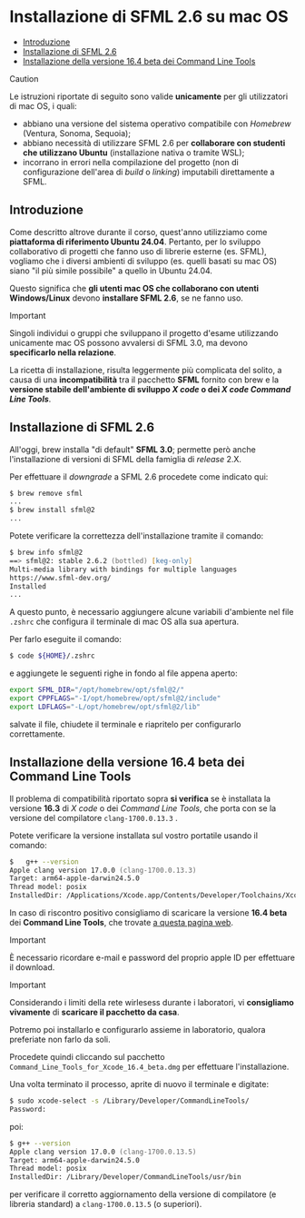 <!-- markdownlint-disable-file MD014 MD028 -->

<!-- omit in toc -->
# Installazione di SFML 2.6 su mac OS

- [Introduzione](#introduzione)
- [Installazione di SFML 2.6](#installazione-di-sfml-26)
- [Installazione della versione 16.4 beta dei Command Line Tools](#installazione-della-versione-164-beta-dei-command-line-tools)

> [!CAUTION]
> Le istruzioni riportate di seguito sono valide **unicamente** per gli
> utilizzatori di mac OS, i quali:
>
> - abbiano una versione del sistema operativo compatibile con _Homebrew_
>   (Ventura, Sonoma, Sequoia);
> - abbiano necessità di utilizzare SFML 2.6 per **collaborare con studenti che
>   utilizzano Ubuntu** (installazione nativa o tramite WSL);
> - incorrano in errori nella compilazione del progetto (non di configurazione
>   dell'area di _build_ o _linking_) imputabili direttamente a SFML.

## Introduzione

Come descritto altrove durante il corso, quest'anno utilizziamo come
**piattaforma di riferimento Ubuntu 24.04**. Pertanto, per lo sviluppo
collaborativo di progetti che fanno uso di librerie esterne (es. SFML), vogliamo
che i diversi ambienti di sviluppo (es. quelli basati su mac OS) siano "il più
simile possibile" a quello in Ubuntu 24.04.

Questo significa che **gli utenti mac OS che collaborano con utenti
Windows/Linux** devono **installare SFML 2.6**, se ne fanno uso.

> [!IMPORTANT]
> Singoli individui o gruppi che sviluppano il progetto d'esame utilizzando
> unicamente mac OS possono avvalersi di SFML 3.0, ma devono **specificarlo
> nella relazione**.

La ricetta di installazione, risulta leggermente più complicata del solito, a
causa di una **incompatibilità** tra il pacchetto **SFML** fornito con brew e la
**versione stabile dell'ambiente di sviluppo _X code_ o dei _X code Command Line
Tools_**.

## Installazione di SFML 2.6

All'oggi, brew installa "di default" **SFML 3.0**; permette però anche
l'installazione di versioni di SFML della famiglia di _release_ 2.X.

Per effettuare il _downgrade_ a SFML 2.6 procedete come indicato qui:

```zsh
$ brew remove sfml
...
$ brew install sfml@2
...
```

Potete verificare la correttezza dell'installazione tramite il comando:

```zsh
$ brew info sfml@2
==> sfml@2: stable 2.6.2 (bottled) [keg-only]
Multi-media library with bindings for multiple languages
https://www.sfml-dev.org/
Installed
...
```

A questo punto, è necessario aggiungere alcune variabili d'ambiente nel file
`.zshrc` che configura il terminale di mac OS alla sua apertura.

Per farlo eseguite il comando:

```zsh
$ code ${HOME}/.zshrc
```

e aggiungete le seguenti righe in fondo al file appena aperto:

```zsh
export SFML_DIR="/opt/homebrew/opt/sfml@2/"
export CPPFLAGS="-I/opt/homebrew/opt/sfml@2/include"
export LDFLAGS="-L/opt/homebrew/opt/sfml@2/lib"
```

salvate il file, chiudete il terminale e riapritelo per configurarlo
correttamente.

## Installazione della versione 16.4 beta dei Command Line Tools

Il problema di compatibilità riportato sopra **si verifica** se è installata la
versione **16.3** di _X code_ o dei _Command Line Tools_, che porta con se la
versione del compilatore `clang-1700.0.13.3` .

Potete verificare la versione installata sul vostro portatile usando il comando:

```zsh
$   g++ --version       
Apple clang version 17.0.0 (clang-1700.0.13.3)
Target: arm64-apple-darwin24.5.0
Thread model: posix
InstalledDir: /Applications/Xcode.app/Contents/Developer/Toolchains/XcodeDefault.xctoolchain/usr/bin
```

In caso di riscontro positivo consigliamo di scaricare la versione **16.4 beta**
dei **Command Line Tools**, che trovate
[a questa pagina web](https://developer.apple.com/download/all/?q=xcode).

> [!IMPORTANT]
> È necessario ricordare e-mail e password del proprio apple ID per effettuare
> il download.

> [!IMPORTANT]
> Considerando i limiti della rete wirlesess durante i laboratori, vi
> **consigliamo vivamente** di **scaricare il pacchetto da casa**.
>
> Potremo poi installarlo e configurarlo assieme in laboratorio, qualora
> preferiate non farlo da soli.

Procedete quindi cliccando sul pacchetto
`Command_Line_Tools_for_Xcode_16.4_beta.dmg` per effettuare l'installazione.

Una volta terminato il processo, aprite di nuovo il terminale e digitate:

```zsh
$ sudo xcode-select -s /Library/Developer/CommandLineTools/
Password:
```

poi:

```zsh
$ g++ --version                                            
Apple clang version 17.0.0 (clang-1700.0.13.5)
Target: arm64-apple-darwin24.5.0
Thread model: posix
InstalledDir: /Library/Developer/CommandLineTools/usr/bin
```

per verificare il corretto aggiornamento della versione di compilatore (e
libreria standard) a `clang-1700.0.13.5` (o superiori).
